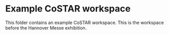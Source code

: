 # Example CoSTAR workspace

This folder contains an example CoSTAR workspace. This is the workspace before the Hannover Messe exhibition.
